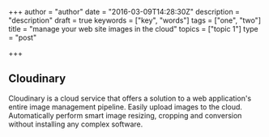 +++
author = "author"
date = "2016-03-09T14:28:30Z"
description = "description"
draft = true
keywords = ["key", "words"]
tags = ["one", "two"]
title = "manage your web site images in the cloud"
topics = ["topic 1"]
type = "post"

+++
## Cloudinary
Cloudinary is a cloud service that offers a solution to a web application's entire image management pipeline. Easily upload images to the cloud. Automatically perform smart image resizing, cropping and conversion without installing any complex software.
